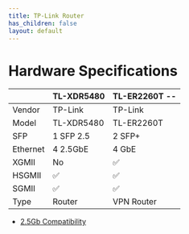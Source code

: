 ```yaml
---
title: TP-Link Router 
has_children: false
layout: default
---
```



# Hardware Specifications

|          | TL-XDR5480 | TL-ER2260T -- |
| -------- | ---------- | ------------- |
| Vendor   | TP-Link    | TP-Link       |
| Model    | TL-XDR5480 | TL-ER2260T    |
| SFP      | 1 SFP 2.5  | 2 SFP+        |
| Ethernet | 4 2.5GbE   | 4 GbE         |
| XGMII    | No         | ✅            |
| HSGMII   | ✅         | ✅            |
| SGMII    | ✅         | ✅            |
| Type     | Router     | VPN Router    |


- [2.5Gb Compatibility](https://github.com/Anime4000/RTL960x/blob/main/Docs/2.5Gb.md)
